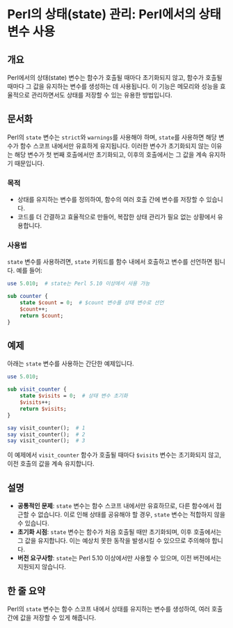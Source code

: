 <!--
Meta Description: # Perl의 상태(state) 관리: Perl에서의 상태 변수 사용 ## 개요 Perl에서의 상태(state) 변수는 함수가 호출될 때마다 초기화되지 않고, 함수가 호출될 때마다 그 값을 유지하는 변수를 생성하는 데 사용됩니다. 이 기능은 메모리와 성능을 효율적으로 ...
Meta Keywords: state, 변수를, 변수는, visit_counter, 함수가
-->

# Perl의 상태(state) 관리: Perl에서의 상태 변수 사용

## 개요
Perl에서의 상태(state) 변수는 함수가 호출될 때마다 초기화되지 않고, 함수가 호출될 때마다 그 값을 유지하는 변수를 생성하는 데 사용됩니다. 이 기능은 메모리와 성능을 효율적으로 관리하면서도 상태를 저장할 수 있는 유용한 방법입니다.

## 문서화
Perl의 `state` 변수는 `strict`와 `warnings`를 사용해야 하며, `state`를 사용하면 해당 변수가 함수 스코프 내에서만 유효하게 유지됩니다. 이러한 변수가 초기화되지 않는 이유는 해당 변수가 첫 번째 호출에서만 초기화되고, 이후의 호출에서는 그 값을 계속 유지하기 때문입니다.

### 목적
- 상태를 유지하는 변수를 정의하여, 함수의 여러 호출 간에 변수를 저장할 수 있습니다.
- 코드를 더 간결하고 효율적으로 만들어, 복잡한 상태 관리가 필요 없는 상황에서 유용합니다.

### 사용법
`state` 변수를 사용하려면, `state` 키워드를 함수 내에서 호출하고 변수를 선언하면 됩니다. 예를 들어:
```perl
use 5.010;  # state는 Perl 5.10 이상에서 사용 가능

sub counter {
    state $count = 0;  # $count 변수를 상태 변수로 선언
    $count++;
    return $count;
}
```

## 예제
아래는 `state` 변수를 사용하는 간단한 예제입니다.

```perl
use 5.010;

sub visit_counter {
    state $visits = 0;  # 상태 변수 초기화
    $visits++;
    return $visits;
}

say visit_counter();  # 1
say visit_counter();  # 2
say visit_counter();  # 3
```

이 예제에서 `visit_counter` 함수가 호출될 때마다 `$visits` 변수는 초기화되지 않고, 이전 호출의 값을 계속 유지합니다.

## 설명
- **공통적인 문제**: `state` 변수는 함수 스코프 내에서만 유효하므로, 다른 함수에서 접근할 수 없습니다. 이로 인해 상태를 공유해야 할 경우, `state` 변수는 적합하지 않을 수 있습니다.
- **초기화 시점**: `state` 변수는 함수가 처음 호출될 때만 초기화되며, 이후 호출에서는 그 값을 유지합니다. 이는 예상치 못한 동작을 발생시킬 수 있으므로 주의해야 합니다.
- **버전 요구사항**: `state`는 Perl 5.10 이상에서만 사용할 수 있으며, 이전 버전에서는 지원되지 않습니다.

## 한 줄 요약
Perl의 `state` 변수는 함수 스코프 내에서 상태를 유지하는 변수를 생성하여, 여러 호출 간에 값을 저장할 수 있게 해줍니다.